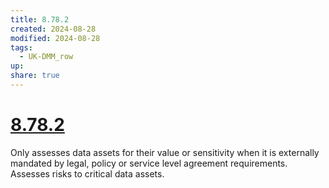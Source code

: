 ```yaml
---
title: 8.78.2
created: 2024-08-28
modified: 2024-08-28
tags:
  - UK-DMM_row
up: 
share: true
---
```

# [8.78.2](8.78.2.md)

Only assesses data assets for their value or sensitivity when it is externally mandated by legal, policy or service level agreement requirements. Assesses risks to critical data assets.
